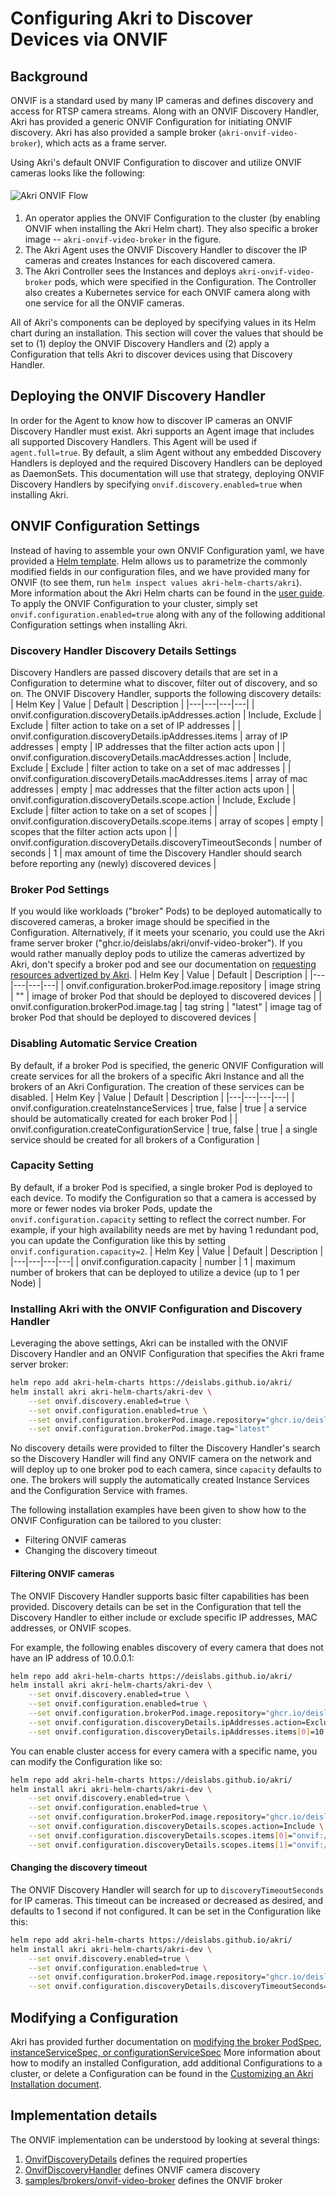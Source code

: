 # Configuring Akri to Discover Devices via ONVIF
## Background
ONVIF is a standard used by many IP cameras and defines discovery and access for RTSP camera streams. Along with an ONVIF Discovery Handler, Akri has provided a generic ONVIF Configuration for initiating ONVIF discovery. Akri has also provided a sample broker (`akri-onvif-video-broker`), which acts as a frame server.

Using Akri's default ONVIF Configuration to discover and utilize ONVIF cameras looks like the following:

<img src="./media/onvif-flow.svg" alt="Akri ONVIF Flow" style="padding-bottom: 5px; padding-top: 5px;
margin-right: auto; display: block; margin-left: auto;"/>
1. An operator applies the ONVIF Configuration to the cluster (by enabling ONVIF when installing the Akri Helm chart). They also specific a broker image -- `akri-onvif-video-broker` in the figure.
1. The Akri Agent uses the ONVIF Discovery Handler to discover the IP cameras and creates Instances for each discovered camera.
1. The Akri Controller sees the Instances and deploys `akri-onvif-video-broker` pods, which were specified in the Configuration. The Controller also creates a Kubernetes service for each ONVIF camera along with one service for all the ONVIF cameras.

All of Akri's components can be deployed by specifying values in its Helm chart during an installation. This section will cover the values that should be set to (1) deploy the ONVIF Discovery Handlers and (2) apply a Configuration that tells Akri to discover devices using that Discovery Handler. 
## Deploying the ONVIF Discovery Handler
In order for the Agent to know how to discover IP cameras an ONVIF Discovery Handler must exist. Akri supports an Agent image that includes all supported Discovery Handlers. This Agent will be used if `agent.full=true`. By default, a slim Agent without any embedded Discovery Handlers is deployed and the required Discovery Handlers can be deployed as DaemonSets. This documentation will use that strategy, deploying ONVIF Discovery Handlers by specifying `onvif.discovery.enabled=true` when installing Akri.
## ONVIF Configuration Settings
Instead of having to assemble your own ONVIF Configuration yaml, we have provided a [Helm
template](../deployment/helm/templates/onvif.yaml). Helm allows us to parametrize the commonly modified fields in our configuration files, and we have provided many for ONVIF (to see
them, run `helm inspect values akri-helm-charts/akri`). More information about the Akri Helm charts can be found in the [user guide](./user-guide.md#understanding-akri-helm-charts).
To apply the ONVIF Configuration to your cluster, simply set `onvif.configuration.enabled=true` along with any of the following additional Configuration settings when installing Akri.
### Discovery Handler Discovery Details Settings
Discovery Handlers are passed discovery details that are set in a Configuration to determine what to discover, filter out of discovery, and so on.
The ONVIF Discovery Handler, supports the following discovery details:
| Helm Key | Value | Default | Description |
|---|---|---|---|
| onvif.configuration.discoveryDetails.ipAddresses.action | Include, Exclude | Exclude | filter action to take on a set of IP addresses | 
| onvif.configuration.discoveryDetails.ipAddresses.items | array of IP addresses | empty | IP addresses that the filter action acts upon | 
| onvif.configuration.discoveryDetails.macAddresses.action | Include, Exclude | Exclude | filter action to take on a set of mac addresses |
| onvif.configuration.discoveryDetails.macAddresses.items | array of mac addresses | empty | mac addresses that the filter action acts upon |
| onvif.configuration.discoveryDetails.scope.action | Include, Exclude | Exclude | filter action to take on a set of scopes |
| onvif.configuration.discoveryDetails.scope.items | array of scopes | empty | scopes that the filter action acts upon |
| onvif.configuration.discoveryDetails.discoveryTimeoutSeconds | number of seconds | 1 | max amount of time the Discovery Handler should search before reporting any (newly) discovered devices |
### Broker Pod Settings
If you would like workloads ("broker" Pods) to be deployed automatically to discovered cameras, a broker image should be specified in the Configuration. Alternatively, if it meets your scenario, you could use the Akri frame server broker ("ghcr.io/deislabs/akri/onvif-video-broker"). If you would rather manually deploy pods to utilize the cameras advertized by Akri, don't specify a broker pod and see our documentation on [requesting resources advertized by Akri](./requesting-akri-resources.md). 
| Helm Key | Value | Default | Description |
|---|---|---|---|
| onvif.configuration.brokerPod.image.repository | image string | "" | image of broker Pod that should be deployed to discovered devices |
| onvif.configuration.brokerPod.image.tag | tag string | "latest" | image tag of broker Pod that should be deployed to discovered devices |

### Disabling Automatic Service Creation
By default, if a broker Pod is specified, the generic ONVIF Configuration will create services for all the brokers of a specific Akri Instance and all the brokers of an Akri Configuration. The creation of these services can be disabled.
| Helm Key | Value | Default | Description |
|---|---|---|---|
| onvif.configuration.createInstanceServices | true, false | true | a service should be automatically created for each broker Pod |
| onvif.configuration.createConfigurationService | true, false | true | a single service should be created for all brokers of a Configuration |

### Capacity Setting
By default, if a broker Pod is specified, a single broker Pod is deployed to each device. To modify the Configuration so that a camera is accessed by more or fewer nodes via broker Pods, update the `onvif.configuration.capacity` setting to reflect the correct number. For example, if your high availability needs are met by having 1 redundant
pod, you can update the Configuration like this by setting `onvif.configuration.capacity=2`.
| Helm Key | Value | Default | Description |
|---|---|---|---|
| onvif.configuration.capacity | number | 1 | maximum number of brokers that can be deployed to utilize a device (up to 1 per Node) |

### Installing Akri with the ONVIF Configuration and Discovery Handler
Leveraging the above settings, Akri can be installed with the ONVIF Discovery Handler and an ONVIF Configuration that specifies the Akri frame server broker:

```bash
helm repo add akri-helm-charts https://deislabs.github.io/akri/
helm install akri akri-helm-charts/akri-dev \
    --set onvif.discovery.enabled=true \
    --set onvif.configuration.enabled=true \
    --set onvif.configuration.brokerPod.image.repository="ghcr.io/deislabs/akri/onvif-video-broker" \
    --set onvif.configuration.brokerPod.image.tag="latest"
```

No discovery details were provided to filter the Discovery Handler's search so the Discovery Handler will find any ONVIF camera on the network and will deploy up to one broker pod to each camera, since `capacity` defaults to one. The brokers will supply the automatically created Instance Services and the Configuration Service with frames.

The following installation examples have been given to show how to the ONVIF Configuration can be tailored to you cluster:

* Filtering ONVIF cameras
* Changing the discovery timeout

#### Filtering ONVIF cameras
The ONVIF Discovery Handler supports basic filter capabilities has been provided.  Discovery details can be set in the Configuration that tell the Discovery Handler to either include or exclude specific IP addresses, MAC addresses, or ONVIF scopes.

For example, the following enables discovery of every camera that does not have an IP address of 10.0.0.1:
```bash
helm repo add akri-helm-charts https://deislabs.github.io/akri/
helm install akri akri-helm-charts/akri-dev \
    --set onvif.discovery.enabled=true \
    --set onvif.configuration.enabled=true \
    --set onvif.configuration.brokerPod.image.repository="ghcr.io/deislabs/akri/onvif-video-broker" \
    --set onvif.configuration.discoveryDetails.ipAddresses.action=Exclude \
    --set onvif.configuration.discoveryDetails.ipAddresses.items[0]=10.0.0.1
```

You can enable cluster access for every camera with a specific name, you can modify the Configuration like so:
```bash
helm repo add akri-helm-charts https://deislabs.github.io/akri/
helm install akri akri-helm-charts/akri-dev \
    --set onvif.discovery.enabled=true \
    --set onvif.configuration.enabled=true \
    --set onvif.configuration.brokerPod.image.repository="ghcr.io/deislabs/akri/onvif-video-broker" \
    --set onvif.configuration.discoveryDetails.scopes.action=Include \
    --set onvif.configuration.discoveryDetails.scopes.items[0]="onvif://www.onvif.configuration.org/name/GreatONVIFCamera" \
    --set onvif.configuration.discoveryDetails.scopes.items[1]="onvif://www.onvif.configuration.org/name/AwesomeONVIFCamera"
```

#### Changing the discovery timeout
The ONVIF Discovery Handler will search for up to `discoveryTimeoutSeconds` for IP cameras. This timeout can be increased or
decreased as desired, and defaults to 1 second if not configured. It can be set in the Configuration like this:
```bash
helm repo add akri-helm-charts https://deislabs.github.io/akri/
helm install akri akri-helm-charts/akri-dev \
    --set onvif.discovery.enabled=true \
    --set onvif.configuration.enabled=true \
    --set onvif.configuration.brokerPod.image.repository="ghcr.io/deislabs/akri/onvif-video-broker" \
    --set onvif.configuration.discoveryDetails.discoveryTimeoutSeconds=2
```

## Modifying a Configuration
Akri has provided further documentation on [modifying the broker PodSpec](./customizing-akri-installation.md#modifying-the-brokerpodspec), [instanceServiceSpec, or configurationServiceSpec](./customizing-akri-installation.md#modifying-instanceservicespec-or-configurationservicespec)
More information about how to modify an installed Configuration, add additional Configurations to a cluster, or
delete a Configuration can be found in the [Customizing an Akri Installation
document](./customizing-akri-installation.md).

## Implementation details
The ONVIF implementation can be understood by looking at several things:

1. [OnvifDiscoveryDetails](../discovery-handlers/onvif/src/discovery_handler.rs) defines the required properties
1. [OnvifDiscoveryHandler](../discovery-handlers/onvif/src/discovery_handler.rs) defines ONVIF camera discovery
1. [samples/brokers/onvif-video-broker](../samples/brokers/onvif-video-broker) defines the ONVIF broker